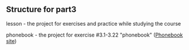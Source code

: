 ## Structure for part3

lesson - the project for exercises and practice while studying the course

phonebook - the project for exercise #3.1-3.22 "phonebook" ([Phonebook site](https://phonebook-1oyz.onrender.com))
